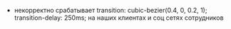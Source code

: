 - некорректно срабатывает transition: cubic-bezier(0.4, 0, 0.2, 1); transition-delay: 250ms; на
  наших клиентах и соц сетях сотрудников
